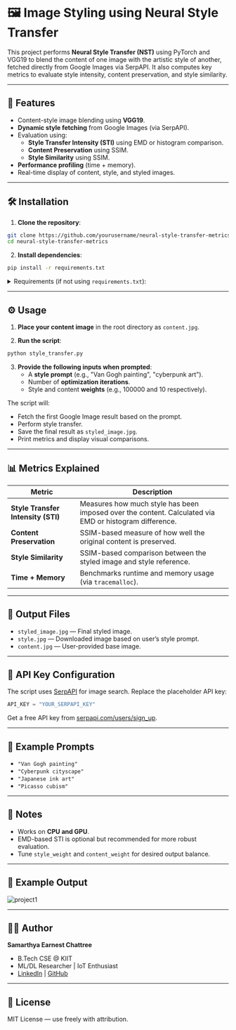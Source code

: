 # 🖼️ Image Styling using Neural Style Transfer
This project performs **Neural Style Transfer (NST)** using PyTorch and VGG19 to blend the content of one image with the artistic style of another, fetched directly from Google Images via SerpAPI. It also computes key metrics to evaluate style intensity, content preservation, and style similarity.

---

## 🚀 Features

- Content-style image blending using **VGG19**.
- **Dynamic style fetching** from Google Images (via SerpAPI).
- Evaluation using:
  - **Style Transfer Intensity (STI)** using EMD or histogram comparison.
  - **Content Preservation** using SSIM.
  - **Style Similarity** using SSIM.
- **Performance profiling** (time + memory).
- Real-time display of content, style, and styled images.

---

## 🛠️ Installation

1. **Clone the repository**:

```bash
git clone https://github.com/yourusername/neural-style-transfer-metrics.git
cd neural-style-transfer-metrics
```

2. **Install dependencies**:

```bash
pip install -r requirements.txt
```

<details>
<summary>Requirements (if not using <code>requirements.txt</code>):</summary>

```bash
torch torchvision matplotlib requests beautifulsoup4 serpapi scikit-image numpy
```

> Optional (for STI via EMD):
```bash
pip install EMD-signal  # OR PyEMD
```
</details>

---

## ⚙️ Usage

1. **Place your content image** in the root directory as `content.jpg`.

2. **Run the script**:

```bash
python style_transfer.py
```

3. **Provide the following inputs when prompted**:
   - A **style prompt** (e.g., "Van Gogh painting", "cyberpunk art").
   - Number of **optimization iterations**.
   - Style and content **weights** (e.g., 100000 and 10 respectively).

The script will:
- Fetch the first Google Image result based on the prompt.
- Perform style transfer.
- Save the final result as `styled_image.jpg`.
- Print metrics and display visual comparisons.

---

## 📊 Metrics Explained

| Metric                     | Description                                                                 |
|---------------------------|-----------------------------------------------------------------------------|
| **Style Transfer Intensity (STI)** | Measures how much style has been imposed over the content. Calculated via EMD or histogram difference. |
| **Content Preservation**   | SSIM-based measure of how well the original content is preserved.           |
| **Style Similarity**       | SSIM-based comparison between the styled image and style reference.         |
| **Time + Memory**          | Benchmarks runtime and memory usage (via `tracemalloc`).                    |

---

## 📁 Output Files

- `styled_image.jpg` — Final styled image.
- `style.jpg` — Downloaded image based on user’s style prompt.
- `content.jpg` — User-provided base image.

---

## 🔐 API Key Configuration

The script uses [SerpAPI](https://serpapi.com/) for image search. Replace the placeholder API key:

```python
API_KEY = "YOUR_SERPAPI_KEY"
```

Get a free API key from [serpapi.com/users/sign_up](https://serpapi.com/users/sign_up).

---

## 🧪 Example Prompts

- `"Van Gogh painting"`
- `"Cyberpunk cityscape"`
- `"Japanese ink art"`
- `"Picasso cubism"`

---

## 📌 Notes

- Works on **CPU and GPU**.
- EMD-based STI is optional but recommended for more robust evaluation.
- Tune `style_weight` and `content_weight` for desired output balance.

---

## 📸 Example Output

![project1](https://github.com/user-attachments/assets/7ed694a0-7a2e-4f89-a6b8-7292f775a981)


---

## 🧑‍💻 Author

**Samarthya Earnest Chattree**

- B.Tech CSE @ KIIT
- ML/DL Researcher | IoT Enthusiast
- [LinkedIn](https://www.linkedin.com) | [GitHub](https://github.com/yourusername)

---

## 📜 License

MIT License — use freely with attribution.


